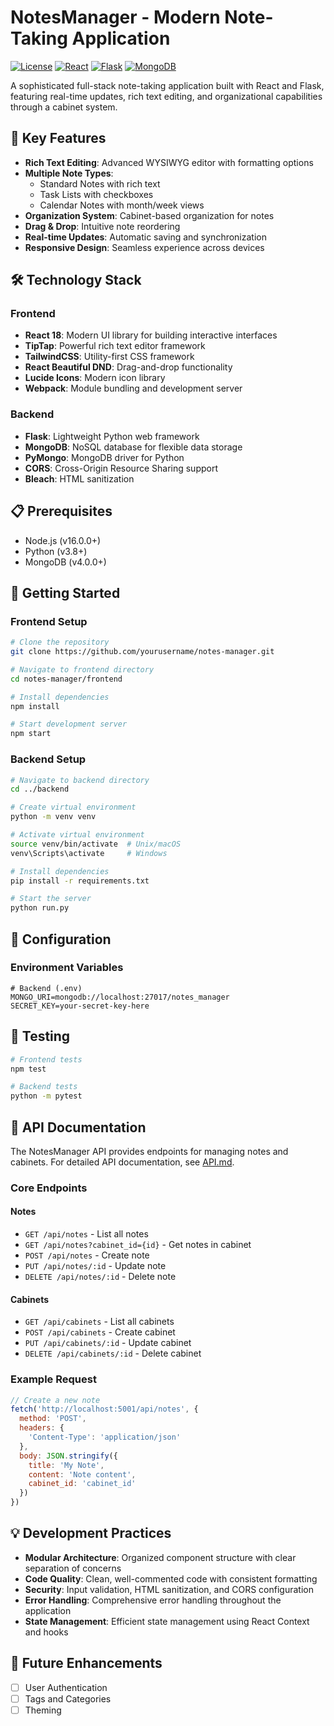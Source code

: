 # NotesManager - Modern Note-Taking Application

[![License](https://img.shields.io/badge/license-ISC-blue.svg)](LICENSE)
[![React](https://img.shields.io/badge/React-18.2.0-blue.svg)](https://reactjs.org/)
[![Flask](https://img.shields.io/badge/Flask-2.0.0+-green.svg)](https://flask.palletsprojects.com/)
[![MongoDB](https://img.shields.io/badge/MongoDB-4.0.0+-green.svg)](https://www.mongodb.com/)

A sophisticated full-stack note-taking application built with React and Flask, featuring real-time updates, rich text editing, and organizational capabilities through a cabinet system.

## 🌟 Key Features

- **Rich Text Editing**: Advanced WYSIWYG editor with formatting options
- **Multiple Note Types**: 
  - Standard Notes with rich text
  - Task Lists with checkboxes
  - Calendar Notes with month/week views
- **Organization System**: Cabinet-based organization for notes
- **Drag & Drop**: Intuitive note reordering
- **Real-time Updates**: Automatic saving and synchronization
- **Responsive Design**: Seamless experience across devices

## 🛠️ Technology Stack

### Frontend
- **React 18**: Modern UI library for building interactive interfaces
- **TipTap**: Powerful rich text editor framework
- **TailwindCSS**: Utility-first CSS framework
- **React Beautiful DND**: Drag-and-drop functionality
- **Lucide Icons**: Modern icon library
- **Webpack**: Module bundling and development server

### Backend
- **Flask**: Lightweight Python web framework
- **MongoDB**: NoSQL database for flexible data storage
- **PyMongo**: MongoDB driver for Python
- **CORS**: Cross-Origin Resource Sharing support
- **Bleach**: HTML sanitization

## 📋 Prerequisites

- Node.js (v16.0.0+)
- Python (v3.8+)
- MongoDB (v4.0.0+)

## 🚀 Getting Started

### Frontend Setup
```bash
# Clone the repository
git clone https://github.com/yourusername/notes-manager.git

# Navigate to frontend directory
cd notes-manager/frontend

# Install dependencies
npm install

# Start development server
npm start
```

### Backend Setup
```bash
# Navigate to backend directory
cd ../backend

# Create virtual environment
python -m venv venv

# Activate virtual environment
source venv/bin/activate  # Unix/macOS
venv\Scripts\activate     # Windows

# Install dependencies
pip install -r requirements.txt

# Start the server
python run.py
```

## 🔧 Configuration

### Environment Variables
```env
# Backend (.env)
MONGO_URI=mongodb://localhost:27017/notes_manager
SECRET_KEY=your-secret-key-here
```

## 🧪 Testing

```bash
# Frontend tests
npm test

# Backend tests
python -m pytest
```

## 📝 API Documentation

The NotesManager API provides endpoints for managing notes and cabinets. For detailed API documentation, see [API.md](docs/API.md).

### Core Endpoints

#### Notes
- `GET /api/notes` - List all notes
- `GET /api/notes?cabinet_id={id}` - Get notes in cabinet
- `POST /api/notes` - Create note
- `PUT /api/notes/:id` - Update note
- `DELETE /api/notes/:id` - Delete note

#### Cabinets
- `GET /api/cabinets` - List all cabinets
- `POST /api/cabinets` - Create cabinet
- `PUT /api/cabinets/:id` - Update cabinet
- `DELETE /api/cabinets/:id` - Delete cabinet

### Example Request
```javascript
// Create a new note
fetch('http://localhost:5001/api/notes', {
  method: 'POST',
  headers: {
    'Content-Type': 'application/json'
  },
  body: JSON.stringify({
    title: 'My Note',
    content: 'Note content',
    cabinet_id: 'cabinet_id'
  })
})
```

## 💡 Development Practices

- **Modular Architecture**: Organized component structure with clear separation of concerns
- **Code Quality**: Clean, well-commented code with consistent formatting
- **Security**: Input validation, HTML sanitization, and CORS configuration
- **Error Handling**: Comprehensive error handling throughout the application
- **State Management**: Efficient state management using React Context and hooks

## 🎯 Future Enhancements

- [ ] User Authentication
- [ ] Tags and Categories
- [ ] Theming
